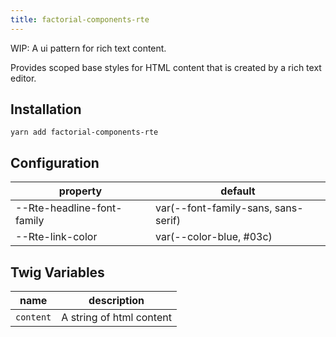 ```yaml
---
title: factorial-components-rte
---
```


WIP: A ui pattern for rich text content. 

Provides scoped base styles for HTML content that is created by a rich text 
editor. 

## Installation

    yarn add factorial-components-rte

## Configuration

property | default
---|---
--Rte-headline-font-family | var(--font-family-sans, sans-serif)
--Rte-link-color | var(--color-blue, #03c)

## Twig Variables

name | description
---|---
`content` | A string of html content
